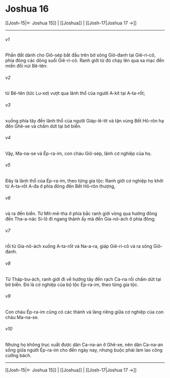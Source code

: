 # Joshua 16

[[Josh-15|← Joshua 15]] | [[Joshua]] | [[Josh-17|Joshua 17 →]]
***



###### v1 
Phần đất dành cho Giô-sép bắt đầu trên bờ sông Giô-đanh tại Giê-ri-cô, phía đông các dòng suối Giê-ri-cô. Ranh giới từ đó chạy lên qua sa mạc đến miền đồi núi Bê-tên: 

###### v2 
từ Bê-tên (tức Lu-xơ) vượt qua lãnh thổ của người A-kít tại A-ta-rốt; 

###### v3 
xuống phía tây đến lãnh thổ của người Giáp-lê-tít và tận vùng Bết Hô-rôn hạ đến Ghê-xe và chấm dứt tại bờ biển. 

###### v4 
Vậy, Ma-na-se và Ép-ra-im, con cháu Giô-sép, lãnh cơ nghiệp của họ. 

###### v5 
Đây là lãnh thổ của Ép-ra-im, theo từng gia tộc: Ranh giới cơ nghiệp họ khởi từ A-ta-rốt A-đa ở phía đông đến Bết Hô-rôn thượng, 

###### v6 
và ra đến biển. Từ Mít-mê-tha ở phía bắc ranh giới vòng qua hướng đông đến Tha-a-nác Si-lô đi ngang thành ấy mà đến Gia-nô-ách ở phía đông; 

###### v7 
rồi từ Gia-nô-ách xuống A-ta-rốt và Na-a-ra, giáp Giê-ri-cô và ra sông Giô-đanh. 

###### v8 
Từ Tháp-bu-ách, ranh giới đi về hướng tây đến rạch Ca-na rồi chấm dứt tại bờ biển. Đó là cơ nghiệp của bộ tộc Ép-ra-im, theo từng gia tộc. 

###### v9 
Con cháu Ép-ra-im cũng có các thành và làng riêng giữa cơ nghiệp của con cháu Ma-na-se. 

###### v10 
Nhưng họ không trục xuất được dân Ca-na-an ở Ghê-xe, nên dân Ca-na-an sống giữa người Ép-ra-im cho đến ngày nay, nhưng buộc phải làm lao công cưỡng bách.

***
[[Josh-15|← Joshua 15]] | [[Joshua]] | [[Josh-17|Joshua 17 →]]
